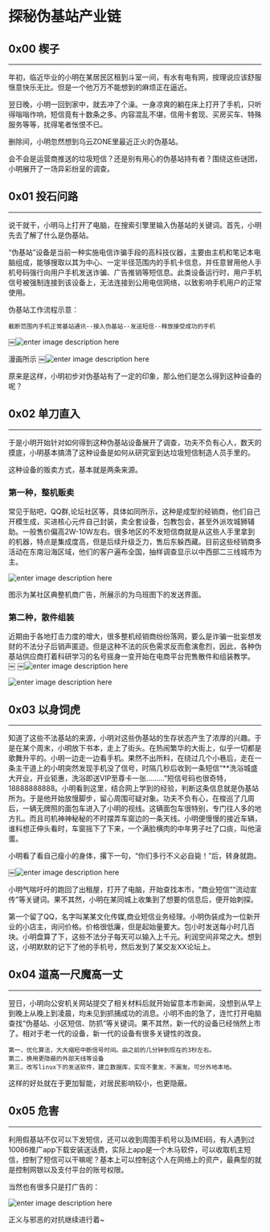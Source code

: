# 探秘伪基站产业链

0x00 楔子
-------

* * *

年初，临近毕业的小明在某居民区租到斗室一间，有水有电有网，按理说应该舒服惬意快乐无比。但是一个他万万不能想到的麻烦正在逼近。

翌日晚，小明一回到家中，就去冲了个澡。一身凉爽的躺在床上打开了手机，只听得嗡嗡作响，短信竟有十数条之多。内容混乱不堪，信用卡套现、买房买车、特殊服务等等，扰得笔者怅恨不已。

删除间，小明忽然想到乌云ZONE里最近正火的伪基站。

会不会是运营商推送的垃圾短信？还是别有用心的伪基站持有者？围绕这些谜团，小明展开了一场异彩纷呈的调查。

0x01 投石问路
---------

* * *

说干就干，小明马上打开了电脑，在搜索引擎里输入伪基站的关键词。首先，小明先去了解了什么是伪基站。

“伪基站”设备是当前一种实施电信诈骗手段的高科技仪器，主要由主机和笔记本电脑组成，能够搜取以其为中心、一定半径范围内的手机卡信息，并任意冒用他人手机号码强行向用户手机发送诈骗、广告推销等短信息。此类设备运行时，用户手机信号被强制连接到该设备上，无法连接到公用电信网络，以致影响手机用户的正常使用。

伪基站工作流程示意：

```
截断范围内手机正常基站通讯--接入伪基站--发送短信--释放接受成功的手机

```

￼![enter image description here](http://drops.javaweb.org/uploads/images/35968eae6b3aa73bc56312f9bb28579f6c8ae865.jpg)

漫画所示 ￼![enter image description here](http://drops.javaweb.org/uploads/images/6c7a40e25d6167b0b12edae98eb54b50d195772d.jpg)

原来是这样，小明初步对伪基站有了一定的印象，那么他们是怎么得到这种设备的呢？

0x02 单刀直入
---------

* * *

于是小明开始针对如何得到这种伪基站设备展开了调查，功夫不负有心人，数天的摸底，小明基本搞清了这种设备是如何从研究室到达垃圾短信制造人员手里的。

这种设备的贩卖方式，基本就是两条来源。

### 第一种，整机贩卖

常见于贴吧，QQ群,论坛社区等，具体如同所示，这种是成型的经销商，他们自己开模生成，买进核心元件自己封装，卖全套设备，包教包会，甚至外派攻城狮辅助。一般售价偏高2W-10W左右。很多地区的不发短信商就是从这些人手里拿到的机器，特点是集成度高，但是后续升级乏力，售后东躲西藏。目前这些经销商多活动在东南沿海区域，他们的客户遍布全国，抽样调查显示以中西部二三线城市为主。

![enter image description here](http://drops.javaweb.org/uploads/images/5f2d564f243c427ce0835788a9e006b98942220e.jpg)

图示为某社区典整机商广告，所展示的为乌班图下的发送界面。

### 第二种，散件组装

近期由于各地打击力度的增大，很多整机经销商纷纷落网，要么是诈骗一批妄想发财的不法分子后销声匿迹。但是这种不法的灰色需求反而愈演愈烈，因此，各种伪基站供应商打着科研学习的名号摇身一变开始在电商平台兜售散件和组装教学。 ￼ ￼![enter image description here](http://drops.javaweb.org/uploads/images/abed946f5e4c57328685170dda32517a31917505.jpg)

![enter image description here](http://drops.javaweb.org/uploads/images/eaf29cb615a79025858aa80ca6ad99463a554632.jpg)

0x03 以身饲虎
---------

* * *

知道了这些不法基站的来源，小明对这些伪基站的生存状态产生了浓厚的兴趣。于是在某个周末，小明放下书本，走上了街头。在热闹繁华的大街上，似乎一切都是歌舞升平的。小明一边走一边看手机。果然不出所料，在绕过几个小巷后，走在一条主干道上的小明突然发现手机没了信号，时隔几秒后收到一条短信“**洗浴城盛大开业，开业钜惠，洗浴即送VIP至尊卡一张.........”短信号码也很奇特，18888888888。小明看到这里，结合网上学到的经验，判断这条信息就是伪基站所为。于是他开始放慢脚步，留心周围可疑对象。功夫不负有心，在梭巡了几周后，一辆无牌照的面包车进入了小明的视线。这辆面包车很特别，专门往人多的地方扎。而且司机神神秘秘的不时摆弄车窗边的一条天线。小明便慢慢的接近车辆，谁料想正伸头看时，车窗摇下了下来，一个满脸横肉的中年男子吐了口痰，叫他滚蛋。

小明看了看自己瘦小的身体，撂下一句，“你们多行不义必自毙！”后，转身就跑。

￼![enter image description here](http://drops.javaweb.org/uploads/images/6615683707b1a590275d95e860512625edfb0283.jpg)

小明气喘吁吁的跑回了出租屋，打开了电脑，开始查找本市，“商业短信”“流动宣传”等关键词。果不其然，小明在某同城上收集到了想要的信息后，便开始刺探。

第一个留了QQ，名字叫某某文化传媒,商业短信业务经理。小明伪装成为一位新开业的小店主，询问价格。价格很低廉，但是起始量要大。包小时发送每小时几百块。小明盘算了下，这些不法分子每天可以输入上千元。利润空间非常之大。想到这，小明默默的记下了他的手机号，然后发到了某交友XX论坛上。

0x04 道高一尺魔高一丈
-------------

* * *

翌日，小明向公安机关网站提交了相关材料后就开始留意本市新闻，没想到从早上到晚上从晚上到凌晨，均未见到抓捕成功的消息。小明不由的急了，连忙打开电脑查找“伪基站、小区短信、防抓”等关键词。果不其然，新一代的设备已经悄然上市了。相对于老一代的设备，新一代的设备有很多关键性的改良。

```
第一，优化算法，大大缩短中断信号时间。由之前的几分钟到现在的3秒左右。
第二，换用更隐蔽的外部天线等设备
第三，改写linux下的发送软件，建立数据库，实现不重发，不漏发。可分外地本地。

```

这样的好处就在于更加智能，对居民影响较小，也更隐蔽。

0x05 危害
-------

* * *

利用假基站不仅可以下发短信，还可以收到周围手机号以及IMEI码，有人遇到过10086推广app下载安装送话费，实际上app是一个木马软件，可以收取机主短信，控制了短信可以干嘛呢？基本上可以控制这个人在网络上的资产，最典型的就是控制网银以及支付平台的账号权限。

当然也有很多只是打广告的：

![enter image description here](http://drops.javaweb.org/uploads/images/594a5b0bce198a616b7b7c259451b970b40d7cf9.jpg)

正义与邪恶的对抗继续进行着~